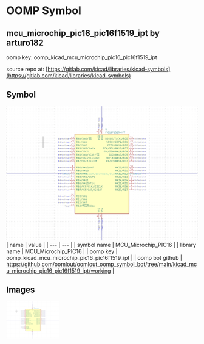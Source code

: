 # OOMP Symbol  
## mcu_microchip_pic16_pic16f1519_ipt  by arturo182  
  
oomp key: oomp_kicad_mcu_microchip_pic16_pic16f1519_ipt  
  
source repo at: [https://gitlab.com/kicad/libraries/kicad-symbols](https://gitlab.com/kicad/libraries/kicad-symbols)  
## Symbol  
  
[![working.png](working_600.png)](working.png)  
| name | value | 
| --- | --- | 
| symbol name | MCU_Microchip_PIC16 | 
| library name | MCU_Microchip_PIC16 | 
| oomp key | oomp_kicad_mcu_microchip_pic16_pic16f1519_ipt | 
| oomp bot github | https://github.com/oomlout/oomlout_oomp_symbol_bot/tree/main/kicad_mcu_microchip_pic16_pic16f1519_ipt/working | 
## Images  
  
[![working.png](working_140.png)](working.png)  
